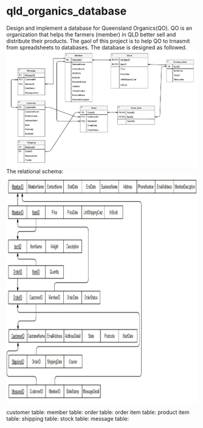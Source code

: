 # qld_organics_database
Design and implement a database for Queensland Organics(QO).
QO is an organization that helps the farmers (member) in QLD better sell and distribute their products.
The gaol of this project is to help QO to trnasmit from spreadsheets to databases.
The database is designed as followed.
<img src="images/erd.jpg">
The relational schema:
<img src="images/schema.jpg" width="600" height="600">

customer table:
member table:
order table:
order item table:
product item table:
shipping table:
stock table:
message table:
